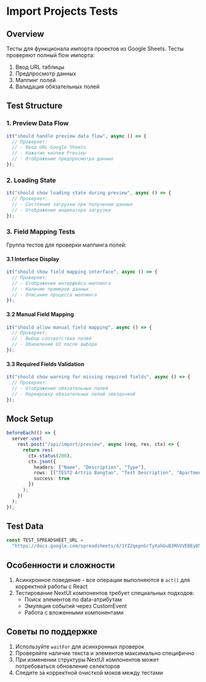# Import Projects Tests

## Overview

Тесты для функционала импорта проектов из Google Sheets. Тесты проверяют полный flow импорта:

1. Ввод URL таблицы
2. Предпросмотр данных
3. Маппинг полей
4. Валидация обязательных полей

## Test Structure

### 1. Preview Data Flow

```typescript
it("should handle preview data flow", async () => {
  // Проверяет:
  // - Ввод URL Google Sheets
  // - Нажатие кнопки Preview
  // - Отображение предпросмотра данных
});
```

### 2. Loading State

```typescript
it("should show loading state during preview", async () => {
  // Проверяет:
  // - Состояние загрузки при получении данных
  // - Отображение индикатора загрузки
});
```

### 3. Field Mapping Tests

Группа тестов для проверки маппинга полей:

#### 3.1 Interface Display

```typescript
it("should show field mapping interface", async () => {
  // Проверяет:
  // - Отображение интерфейса маппинга
  // - Наличие примеров данных
  // - Описание процесса маппинга
});
```

#### 3.2 Manual Field Mapping

```typescript
it("should allow manual field mapping", async () => {
  // Проверяет:
  // - Выбор соответствия полей
  // - Обновление UI после выбора
});
```

#### 3.3 Required Fields Validation

```typescript
it("should show warning for missing required fields", async () => {
  // Проверяет:
  // - Отображение обязательных полей
  // - Маркировку обязательных полей звездочкой
});
```

## Mock Setup

```typescript
beforeEach(() => {
  server.use(
    rest.post("/api/import/preview", async (req, res, ctx) => {
      return res(
        ctx.status(200),
        ctx.json({
          headers: ["Name", "Description", "Type"],
          rows: [["TEST2 Artrio Bangtao", "Test Description", "Apartment"]],
          success: true
        })
      );
    })
  );
});
```

## Test Data

```typescript
const TEST_SPREADSHEET_URL =
  "https://docs.google.com/spreadsheets/d/1YZ2qepnGrTyXahGuB3RhVVEBEyD5p9VaRznAWXQI3eY/edit?gid=0";
```

## Особенности и сложности

1. Асинхронное поведение - все операции выполняются в `act()` для корректной работы с React
2. Тестирование NextUI компонентов требует специальных подходов:
   - Поиск элементов по data-атрибутам
   - Эмуляция событий через CustomEvent
   - Работа с вложенными компонентами

## Советы по поддержке

1. Используйте `waitFor` для асинхронных проверок
2. Проверяйте наличие текста и элементов максимально специфично
3. При изменении структуры NextUI компонентов может потребоваться обновление селекторов
4. Следите за корректной очисткой моков между тестами 